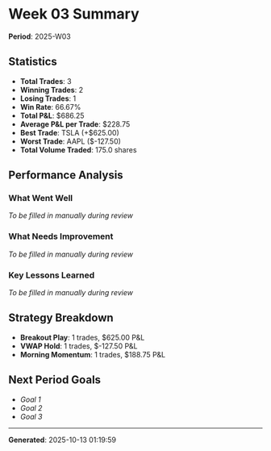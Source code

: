 # Week 03 Summary

**Period**: 2025-W03

## Statistics

- **Total Trades**: 3
- **Winning Trades**: 2
- **Losing Trades**: 1
- **Win Rate**: 66.67%
- **Total P&L**: $686.25
- **Average P&L per Trade**: $228.75
- **Best Trade**: TSLA (+$625.00)
- **Worst Trade**: AAPL ($-127.50)
- **Total Volume Traded**: 175.0 shares

## Performance Analysis

### What Went Well

_To be filled in manually during review_

### What Needs Improvement

_To be filled in manually during review_

### Key Lessons Learned

_To be filled in manually during review_

## Strategy Breakdown

- **Breakout Play**: 1 trades, $625.00 P&L
- **VWAP Hold**: 1 trades, $-127.50 P&L
- **Morning Momentum**: 1 trades, $188.75 P&L

## Next Period Goals

- _Goal 1_
- _Goal 2_
- _Goal 3_

---

**Generated**: 2025-10-13 01:19:59
